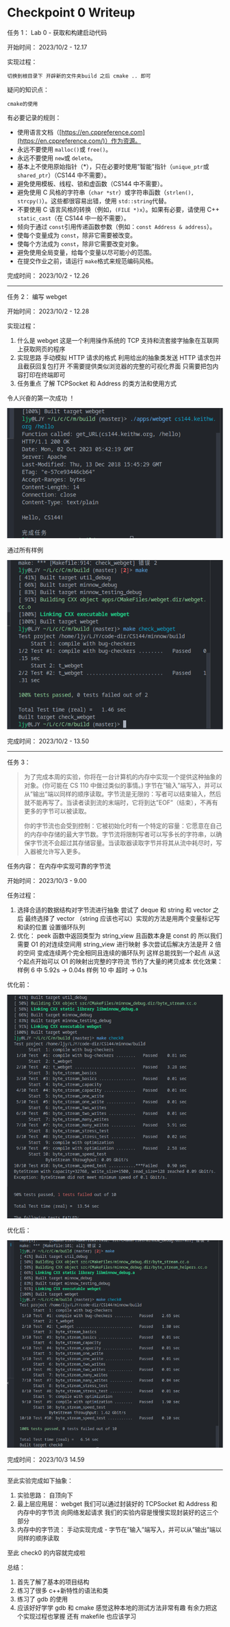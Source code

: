 # Checkpoint 0 Writeup

任务 1： Lab 0 - 获取和构建启动代码

开始时间： 2023/10/2 - 12.17

实现过程：

    切换到根目录下 开辟新的文件夹build 之后 cmake .. 即可

疑问的知识点：

    cmake的使用

有必要记录的规则：

- 使用语言文档（[https://en.cppreference.com](https://en.cppreference.com/)）作为资源。
- 永远不要使用 `malloc()`或 `free()`。
- 永远不要使用 `new`或 `delete`。
- 基本上不使用原始指针（\*），只在必要时使用”智能”指针（`unique_ptr`或 `shared_ptr`）（CS144 中不需要）。
- 避免使用模板、线程、锁和虚函数（CS144 中不需要）。
- 避免使用 C 风格的字符串（`char *str`）或字符串函数（`strlen(), strcpy()`）。这些都很容易出错，使用 `std::string`代替。
- 不要使用 C 语言风格的转换（例如，`(FILE *)x`）。如果有必要，请使用 C++ `static_cast`（在 CS144 中一般不需要）。
- 倾向于通过 `const`引用传递函数参数（例如：`const Address & address`）。
- 使每个变量成为 `const`，除非它需要被改变。
- 使每个方法成为 `const`，除非它需要改变对象。
- 避免使用全局变量，给每个变量以尽可能小的范围。
- 在提交作业之前，请运行 `make`格式来规范编码风格。

完成时间： 2023/10/2 - 12.26

---

任务 2： 编写 webget

开始时间： 2023/10/2 - 12.28

实现过程：

1. 什么是 webget
   这是一个利用操作系统的 TCP 支持和流套接字抽象在互联网上获取网页的程序
2. 实现思路
   手动模拟 HTTP 请求的格式 利用给出的抽象类发送 HTTP 请求包并且截获回复包打开
   不需要提供类似浏览器的完整的可视化界面 只需要把包内容打印在终端即可
3. 任务重点
   了解 TCPSocket 和 Address 的类方法和使用方式

令人兴奋的第一次成功 ！

![image-20231002140353378](./png/png1)

通过所有样例

![ac_lab0check](./png/png2)

完成时间： 2023/10/2 - 13.50

---

任务 3：

> 为了完成本周的实验，你将在一台计算机的内存中实现一个提供这种抽象的对象。(你可能在 CS 110 中做过类似的事情。) 字节在”输入”端写入，并可以从”输出”端以同样的顺序读取。字节流是无限的：写者可以结束输入，然后就不能再写了。当读者读到流的末端时，它将到达”EOF”（结束），不再有更多的字节可以被读取。
>
> 你的字节流也会受到控制：它被初始化时有一个特定的容量：它愿意在自己的内存中存储的最大字节数。字节流将限制写者可以写多长的字符串，以确保字节流不会超过其存储容量。当读取器读取字节并将其从流中耗尽时，写入器被允许写入更多。

任务内容： 在内存中实现可靠的字节流

开始时间： 2023/10/3 - 9.00

任务过程：

1. 选择合适的数据结构对字节流进行抽象 尝试了 deque 和 string 和 vector 之后 最终选择了 vector （string 应该也可以）实现的方法是用两个变量标记写和读的位置 设置循环队列
2. 优化： peek 函数中返回类型为 string_view 且函数本身是 const 的 所以我们需要 O1 的对连续空间用 string_view 进行映射 多次尝试后解决方法是开 2 倍的空间 变成连续两个完全相同且连续的循环队列 这样总能找到一个起点 从这个起点开始可以 O1 的映射出完整的字符流 节约了大量的拷贝成本
   优化效果：
   样例 6 中 5.92s -> 0.04s
   样例 10 中 超时 -> 0.1s

优化前：

![image-20231003145743010](./png/png3)

优化后：

![image-20231003145043105](./png/png4)

完成时间： 2023/10/3 14.59

---

至此实验完成如下抽象：

1. 实验思路： 自顶向下
2. 最上层应用层： webget 我们可以通过封装好的 TCPSocket 和 Address 和内存中的字节流 向网络发起请求 我们的实验内容是慢慢实现封装好的这三个部分
3. 内存中的字节流： 手动实现完成 - 字节在”输入”端写入，并可以从”输出”端以同样的顺序读取

至此 check0 的内容就完成啦

总结：

1. 首先了解了基本的项目结构
2. 练习了很多 c++新特性的语法和类
3. 练习了 gdb 的使用
4. 应该好好学学 gdb 和 cmake 感觉这种本地的测试方法非常有趣 有余力把这个实现过程也掌握 还有 makefile 也应该学习
